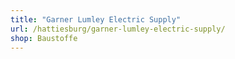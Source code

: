 ```yaml
---
title: "Garner Lumley Electric Supply"
url: /hattiesburg/garner-lumley-electric-supply/
shop: Baustoffe
---
```

